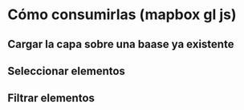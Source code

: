 # Cómo consumirlas (mapbox gl js)

## Cargar la capa sobre una baase ya existente

## Seleccionar elementos

## Filtrar elementos

